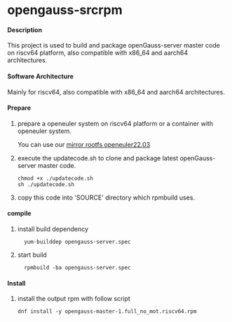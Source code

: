 # opengauss-srcrpm

#### Description
This project is used to build and package openGauss-server master code on riscv64 platform, also compatible with x86_64 and aarch64 architectures.

#### Software Architecture
Mainly for riscv64, also compatible with x86_64 and aarch64 architectures.

#### Prepare

1.  prepare a openeuler system on riscv64 platform or a container with openeuler system.

    You can use our [mirror rootfs openeuler22.03](https://mirror.iscas.ac.cn/openeuler-sig-riscv/openEuler-RISC-V/preview/openEuler-22.03-V2-riscv64/openeuler-rootfs.tar.gz)

2.  execute the updatecode.sh to clone and package latest openGauss-server master code.

    ```shell
    chmod +x ./updatecode.sh
    sh ./updatecode.sh
    ```

3.  copy this code into 'SOURCE' directory which rpmbuild uses.

#### compile

1.  install build dependency

    ```shell
      yum-builddep opengauss-server.spec
    ```

2.  start build

    ```shell
      rpmbuild -ba opengauss-server.spec
    ```

#### Install

1.  install the output rpm with follow script

    ```shell 
    dnf install -y opengauss-master-1.full_no_mot.riscv64.rpm
    ```

